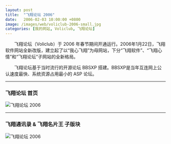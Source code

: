 ```yaml
---
layout: post
title:  "飞翔论坛 2006"
date:   2006-02-03 10:00:00 +0800
image: /images/web/voliclub-2006-small.jpg
categories: [我的网站, Voliclub, 飞翔论坛]
---
```


　　飞翔论坛（Voliclub）于 2006 年春节期间开通运行。2006年1月22日，飞翔软件网站全新改版，建立起了以“我心飞翔”为母网站，下分“飞翔软件”、“飞翔心情”和“飞翔论坛”子网站的全新格局。

　　飞翔论坛基于当时流行的开源论坛 BBSXP 搭建。BBSXP是当年互连网上公认速度最快、系统资源占用最小的 ASP 论坛。

------

<h3>飞翔论坛 首页</h3>

![飞翔论坛 2006]({{site.baseurl}}/images/web/飞翔论坛2006-BBSXP-首页.png)

------

<h3>飞翔通讯录 & 飞翔名片王 子版块</h3>

![飞翔论坛 2006]({{site.baseurl}}/images/web/飞翔论坛2006-BBSXP-飞翔通讯录飞翔名片王.png)
